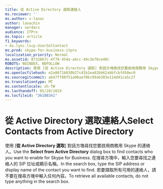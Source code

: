 ```yaml
---
title: 從 Active Directory 選取連絡人
ms.reviewer: ''
ms.author: v-lanac
author: lanachin
manager: serdars
audience: ITPro
ms.topic: article
f1_keywords:
- ms.lync.lscp.UserSelContact
ms.prod: skype-for-business-itpro
localization_priority: Normal
ms.assetid: 8732867c-4f78-454a-a4cc-49c3e76ce40c
ROBOTS: NOINDEX, NOFOLLOW
description: 使用 [從 Active Directory 選取] 對話方塊尋找您要啟用商務用 Skype 的連絡人。 在搜尋方塊中，輸入您要尋找之連絡人的 SIP 位址或顯示名稱。 若要擷取所有可用的連絡人，請不要在搜尋方塊中輸入任何內容。
ms.openlocfilehash: e2a8671b030b27c41b1ea02bb62abbfcbfd50ec0
ms.sourcegitcommit: ab47ff88f51a96aaf8bc99a6303e114d41ca5c2f
ms.translationtype: MT
ms.contentlocale: zh-TW
ms.lasthandoff: 05/20/2019
ms.locfileid: "36188341"
---
```

# <a name="select-contacts-from-active-directory"></a><span data-ttu-id="2a077-105">從 Active Directory 選取連絡人</span><span class="sxs-lookup"><span data-stu-id="2a077-105">Select Contacts from Active Directory</span></span>
 
<span data-ttu-id="2a077-106">使用 [**從 Active Directory 選取**] 對話方塊尋找您要啟用商務用 Skype 的連絡人。</span><span class="sxs-lookup"><span data-stu-id="2a077-106">Use the **Select from Active Directory** dialog box to find contacts who you want to enable for Skype for Business.</span></span> <span data-ttu-id="2a077-107">在搜尋方塊中，輸入您要尋找之連絡人的 SIP 位址或顯示名稱。</span><span class="sxs-lookup"><span data-stu-id="2a077-107">In the search box, type the SIP address or display name of the contact you want to find.</span></span> <span data-ttu-id="2a077-108">若要擷取所有可用的連絡人，請不要在搜尋方塊中輸入任何內容。</span><span class="sxs-lookup"><span data-stu-id="2a077-108">To retrieve all available contacts, do not type anything in the search box.</span></span>
  
 
  

